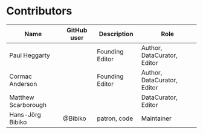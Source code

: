 # Contributors

Name                | GitHub user  | Description                          | Role
---                 | ---          | ---                                  | ---
Paul Heggarty       | | Founding Editor | Author, DataCurator, Editor
Cormac Anderson     | | Founding Editor | Author, DataCurator, Editor
Matthew Scarborough | |                 | DataCurator, Editor
Hans-Jörg Bibiko    | @Bibiko       | patron, code     | Maintainer
